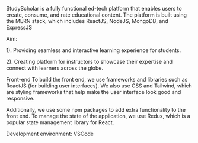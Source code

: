 StudyScholar is a fully functional ed-tech platform that enables users to create, 
consume, and rate educational content. The platform is built using the MERN 
stack, which includes ReactJS, NodeJS, MongoDB, and ExpressJS

Aim: 

1). Providing seamless and interactive learning experience for students.

2). Creating platform for instructors to showcase their expertise and connect with 
learners across the globe.


Front-end
To build the front end, we use frameworks and libraries such as ReactJS (for 
building user interfaces). We also use CSS and Tailwind, which are styling 
frameworks that help make the user interface look good and responsive. 

Additionally, we use some npm packages to add extra functionality to the front 
end. To manage the state of the application, we use Redux, which is a popular state 
management library for React.


Development environment: VSCode
